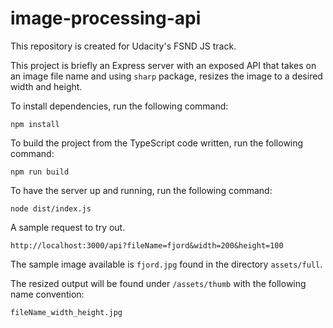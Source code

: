 # image-processing-api

This repository is created for Udacity's FSND JS track.

This project is briefly an Express server with an exposed API that takes on an image file name and using `sharp` package, resizes the image to a desired width and height.

To install dependencies, run the following command:

```
npm install
```

To build the project from the TypeScript code written, run the following command:

```
npm run build
```

To have the server up and running, run the following command:

```
node dist/index.js
```

A sample request to try out.

```
http://localhost:3000/api?fileName=fjord&width=200&height=100
```

The sample image available is `fjord.jpg` found in the directory `assets/full`.

The resized output will be found under `/assets/thumb` with the following name convention:

```
fileName_width_height.jpg
```
